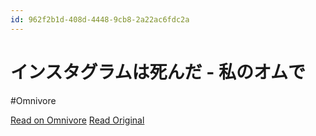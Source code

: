 ```yaml
---
id: 962f2b1d-408d-4448-9cb8-2a22ac6fdc2a
---
```


# インスタグラムは死んだ - 私のオムで
#Omnivore

[Read on Omnivore](https://omnivore.app/me/-19101f232de)
[Read Original](https://om.co/2022/07/18/instagram-is-dead/)


